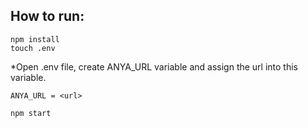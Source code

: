 ## How to run: 
```
npm install
touch .env 
```
*Open .env file, create ANYA_URL variable and assign the url into this variable.
```
ANYA_URL = <url>
```

```
npm start
```
